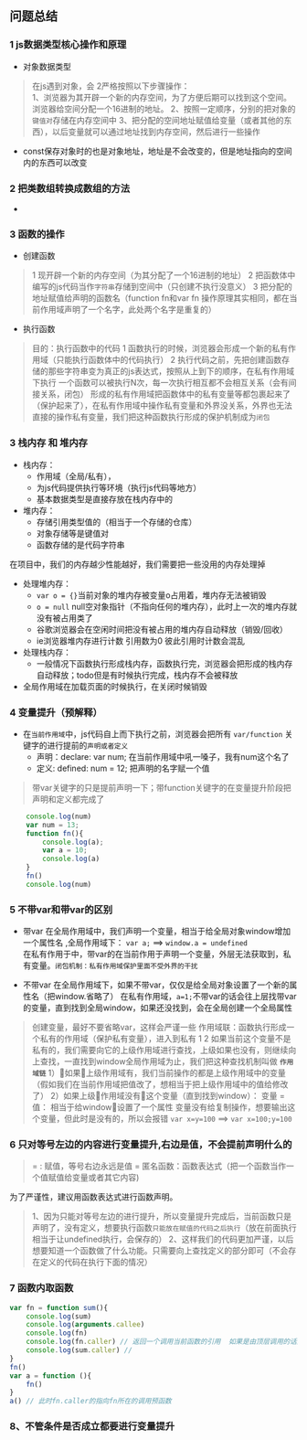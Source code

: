 ## 问题总结

### 1 js数据类型核心操作和原理
* 对象数据类型
> 在js遇到对象，会 2严格按照以下步骤操作：  
> 1、浏览器为其开辟一个新的内存空间，为了方便后期可以找到这个空间。浏览器给空间分配一个16进制的地址。
> 2、按照一定顺序，分别的把对象的`键值对`存储在内存空间中
> 3、把分配的空间地址赋值给变量（或者其他的东西），以后变量就可以通过地址找到内存空间，然后进行一些操作

* const保存对象时的也是对象地址，地址是不会改变的，但是地址指向的空间内的东西可以改变

### 2 把类数组转换成数组的方法
* 

### 3 函数的操作
* 创建函数
> 1 现开辟一个新的内存空间（为其分配了一个16进制的地址）
> 2 把函数体中编写的js代码当作`字符串`存储到空间中（只创建不执行没意义）
> 3 把分配的地址赋值给声明的函数名（function fn和var fn 操作原理其实相同，都在当前作用域声明了一个名字，此处两个名字是重复的）

* 执行函数
> 目的：执行函数中的代码
> 1 函数执行的时候，浏览器会形成一个新的私有作用域（只能执行函数体中的代码执行）
> 2 执行代码之前，先把创建函数存储的那些字符串变为真正的js表达式，按照从上到下的顺序，在私有作用域下执行
> 一个函数可以被执行N次，每一次执行相互都不会相互关系（会有间接关系，闭包）
> 形成的私有作用域把函数体中的私有变量等都包裹起来了（保护起来了），在私有作用域中操作私有变量和外界没关系，外界也无法直接的操作私有变量，我们把这种函数执行形成的保护机制成为`闭包`

### 3 栈内存 和 堆内存
* 栈内存：
    * 作用域（全局/私有），
    * 为js代码提供执行等环境（执行js代码等地方）
    * 基本数据类型是直接存放在栈内存中的
* 堆内存：
    * 存储引用类型值的（相当于一个存储的仓库）
    * 对象存储等是键值对
    * 函数存储的是代码字符串

 在项目中，我们的内存越少性能越好，我们需要把一些没用的内存处理掉
 * 处理堆内存：
    *  `var o = {}`当前对象的堆内存被变量o占用着，堆内存无法被销毁
    *  `o = null` null空对象指针（不指向任何的堆内存），此时上一次的堆内存就没有被占用类了
    *  谷歌浏览器会在空闲时间把没有被占用的堆内存自动释放（销毁/回收）
    *  ie浏览器堆内存进行计数  引用数为0  彼此引用时计数会混乱
 * 处理栈内存：
    * 一般情况下函数执行形成栈内存，函数执行完，浏览器会把形成的栈内存自动释放；todo但是有时候执行完成，栈内存不会被释放
 * 全局作用域在加载页面的时候执行，在关闭时候销毁

### 4 变量提升（预解释）
* 在`当前作用域`中，js代码自上而下执行之前，浏览器会把所有 `var/function` 关键字的进行提前的`声明或者定义`
    * 声明：declare:  var num; 在当前作用域中吼一嗓子，我有num这个名了
    * 定义: defined:  num = 12; 把声明的名字赋一个值

> 带var关键字的只是提前声明一下；带function关键字的在变量提升阶段把声明和定义都完成了

````javascript
    console.log(num)
    var num = 13;
    function fn(){
        console.log(a);
        var a = 10;
        console.log(a)
    }
    fn()
    console.log(num)
````

### 5 不带var和带var的区别
* 带var
在全局作用域中，我们声明一个变量，相当于给全局对象window增加一个属性名 ,全局作用域下： `var a;` ==> `window.a = undefined`  
在私有作用于中，带var的在当前作用于声明一个变量，外层无法获取到，私有变量。`闭包机制：私有作用域保护里面不受外界的干扰`

* 不带var
在全局作用域下，如果不带var，仅仅是给全局对象设置了一个新的属性名（把window.省略了） 
在私有作用域，`a=1;`不带var的话会往上层找带var的变量，直到找到全局window，如果还没找到，会在全局创建一个全局属性

> 创建变量，最好不要省略var，这样会严谨一些
> 作用域联：函数执行形成一个私有的作用域（保护私有变量），进入到私有
> 1
> 2 如果当前这个变量不是私有的，我们需要向它的上级作用域进行查找，上级如果也没有，则继续向上查找，一直找到window全局作用域为止，我们把这种查找机制叫做 **`作用域链`**
>   1）如果上级作用域有，我们当前操作的都是上级作用域中的变量（假如我们在当前作用域把值改了，想相当于把上级作用域中的值给修改了）
>   2）如果上级作用域没有这个变量（直到找到window）：
>       变量 = 值： 相当于给window设置了一个属性
>       变量没有给复制操作，想要输出这个变量，但此时是没有的，所以会报错
> `var x=y=100` ==> `var x=100;y=100`

### 6 只对等号左边的内容进行变量提升,右边是值，不会提前声明什么的
> = : 赋值，等号右边永远是值
> = 匿名函数：函数表达式（把一个函数当作一个值赋值给变量或者其它内容)

为了严谨性，建议用函数表达式进行函数声明。
> 1、因为只能对等号左边的进行提升，所以变量提升完成后，当前函数只是声明了，没有定义，想要执行函数`只能放在赋值的代码之后执行`（放在前面执行相当于让undefined执行，会保存的）
> 2、这样我们的代码更加严谨，以后想要知道一个函数做了什么功能。只需要向上查找定义的部分即可（不会存在定义的代码在执行下面的情况）

### 7 函数内取函数
````javascript
var fn = function sum(){
    console.log(sum)
    console.log(arguments.callee)
    console.log(fn)
    console.log(fn.caller) // 返回一个调用当前函数的引用  如果是由顶层调用的话返回null(浏览器中返回null,编辑器coderuner插件返回function)
    console.log(sum.caller) // 
}
fn()
var a = function (){
    fn()
}
a() // 此时fn.caller的指向fn所在的调用预函数
````
### 8、不管条件是否成立都要进行变量提升
